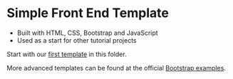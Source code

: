 # Simple Front End Template
- Built with HTML, CSS, Bootstrap and JavaScript
- Used as a start for other tutorial projects

Start with our [first template](index.html) in this folder.

More advanced templates can be found at the official [Bootstrap examples](https://getbootstrap.com/docs/5.1/examples/).



